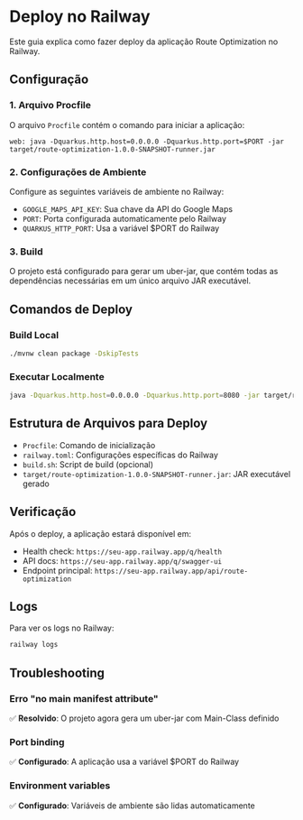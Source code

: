 # Deploy no Railway

Este guia explica como fazer deploy da aplicação Route Optimization no Railway.

## Configuração

### 1. Arquivo Procfile
O arquivo `Procfile` contém o comando para iniciar a aplicação:
```
web: java -Dquarkus.http.host=0.0.0.0 -Dquarkus.http.port=$PORT -jar target/route-optimization-1.0.0-SNAPSHOT-runner.jar
```

### 2. Configurações de Ambiente
Configure as seguintes variáveis de ambiente no Railway:

- `GOOGLE_MAPS_API_KEY`: Sua chave da API do Google Maps
- `PORT`: Porta configurada automaticamente pelo Railway
- `QUARKUS_HTTP_PORT`: Usa a variável $PORT do Railway

### 3. Build
O projeto está configurado para gerar um uber-jar, que contém todas as dependências necessárias em um único arquivo JAR executável.

## Comandos de Deploy

### Build Local
```bash
./mvnw clean package -DskipTests
```

### Executar Localmente
```bash
java -Dquarkus.http.host=0.0.0.0 -Dquarkus.http.port=8080 -jar target/route-optimization-1.0.0-SNAPSHOT-runner.jar
```

## Estrutura de Arquivos para Deploy

- `Procfile`: Comando de inicialização
- `railway.toml`: Configurações específicas do Railway
- `build.sh`: Script de build (opcional)
- `target/route-optimization-1.0.0-SNAPSHOT-runner.jar`: JAR executável gerado

## Verificação

Após o deploy, a aplicação estará disponível em:
- Health check: `https://seu-app.railway.app/q/health`
- API docs: `https://seu-app.railway.app/q/swagger-ui`
- Endpoint principal: `https://seu-app.railway.app/api/route-optimization`

## Logs

Para ver os logs no Railway:
```bash
railway logs
```

## Troubleshooting

### Erro "no main manifest attribute"
✅ **Resolvido**: O projeto agora gera um uber-jar com Main-Class definido

### Port binding
✅ **Configurado**: A aplicação usa a variável $PORT do Railway

### Environment variables
✅ **Configurado**: Variáveis de ambiente são lidas automaticamente